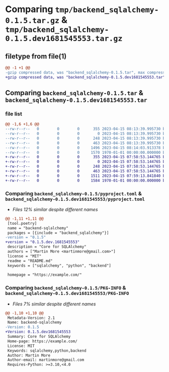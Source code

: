 # Comparing `tmp/backend_sqlalchemy-0.1.5.tar.gz` & `tmp/backend_sqlalchemy-0.1.5.dev1681545553.tar.gz`

## filetype from file(1)

```diff
@@ -1 +1 @@
-gzip compressed data, was "backend_sqlalchemy-0.1.5.tar", max compression
+gzip compressed data, was "backend_sqlalchemy-0.1.5.dev1681545553.tar", max compression
```

## Comparing `backend_sqlalchemy-0.1.5.tar` & `backend_sqlalchemy-0.1.5.dev1681545553.tar`

### file list

```diff
@@ -1,6 +1,6 @@
--rw-r--r--   0        0        0      355 2023-04-15 08:13:39.995730 backend_sqlalchemy-0.1.5/README.md
--rw-r--r--   0        0        0        0 2023-04-15 08:13:39.995730 backend_sqlalchemy-0.1.5/backend_sqlalchemy/__init__.py
--rw-r--r--   0        0        0      248 2023-04-15 08:13:39.995730 backend_sqlalchemy-0.1.5/backend_sqlalchemy/main.py
--rw-r--r--   0        0        0      463 2023-04-15 08:13:39.995730 backend_sqlalchemy-0.1.5/backend_sqlalchemy/mixins.py
--rw-r--r--   0        0        0     1496 2023-04-15 08:14:03.913378 backend_sqlalchemy-0.1.5/pyproject.toml
--rw-r--r--   0        0        0     1570 1970-01-01 00:00:00.000000 backend_sqlalchemy-0.1.5/PKG-INFO
+-rw-r--r--   0        0        0      355 2023-04-15 07:58:53.144765 backend_sqlalchemy-0.1.5.dev1681545553/README.md
+-rw-r--r--   0        0        0        0 2023-04-15 07:58:53.144765 backend_sqlalchemy-0.1.5.dev1681545553/backend_sqlalchemy/__init__.py
+-rw-r--r--   0        0        0      248 2023-04-15 07:58:53.144765 backend_sqlalchemy-0.1.5.dev1681545553/backend_sqlalchemy/main.py
+-rw-r--r--   0        0        0      463 2023-04-15 07:58:53.144765 backend_sqlalchemy-0.1.5.dev1681545553/backend_sqlalchemy/mixins.py
+-rw-r--r--   0        0        0     1511 2023-04-15 07:59:13.841840 backend_sqlalchemy-0.1.5.dev1681545553/pyproject.toml
+-rw-r--r--   0        0        0     1584 1970-01-01 00:00:00.000000 backend_sqlalchemy-0.1.5.dev1681545553/PKG-INFO
```

### Comparing `backend_sqlalchemy-0.1.5/pyproject.toml` & `backend_sqlalchemy-0.1.5.dev1681545553/pyproject.toml`

 * *Files 12% similar despite different names*

```diff
@@ -1,11 +1,11 @@
 [tool.poetry]
 name = "backend-sqlalchemy"
 packages = [{include = "backend_sqlalchemy"}]
-version = "0.1.5"
+version = "0.1.5.dev.1681545553"
 description = "Core for SQLAlchemy"
 authors = ["Martin More <martinmore@gmail.com>"]
 license = "MIT"
 readme = "README.md"
 keywords = ["sqlalchemy", "python", "backend"]
 
 homepage = "https://example.com/"
```

### Comparing `backend_sqlalchemy-0.1.5/PKG-INFO` & `backend_sqlalchemy-0.1.5.dev1681545553/PKG-INFO`

 * *Files 7% similar despite different names*

```diff
@@ -1,10 +1,10 @@
 Metadata-Version: 2.1
 Name: backend-sqlalchemy
-Version: 0.1.5
+Version: 0.1.5.dev1681545553
 Summary: Core for SQLAlchemy
 Home-page: https://example.com/
 License: MIT
 Keywords: sqlalchemy,python,backend
 Author: Martin More
 Author-email: martinmore@gmail.com
 Requires-Python: >=3.10,<4.0
```

